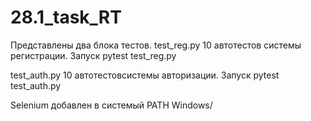 # 28.1_task_RT

Представлены два блока тестов.
test_reg.py 10 автотестов системы регистрации. Запуск pytest test_reg.py



test_auth.py 10 автотестовсистемы авторизации. Запуск pytest test_auth.py


Selenium добавлен в системый PATH Windows/
